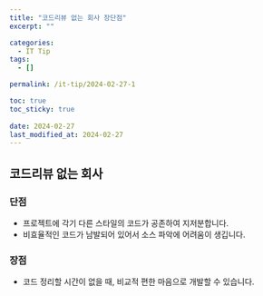 ```yaml
---
title: "코드리뷰 없는 회사 장단점"
excerpt: ""

categories:
  - IT Tip
tags:
  - []

permalink: /it-tip/2024-02-27-1

toc: true
toc_sticky: true
 
date: 2024-02-27
last_modified_at: 2024-02-27
---
```


## 코드리뷰 없는 회사

### 단점
* 프로젝트에 각기 다른 스타일의 코드가 공존하여 지저분합니다.
* 비효율적인 코드가 남발되어 있어서 소스 파악에 어려움이 생깁니다.

### 장점
* 코드 정리할 시간이 없을 때, 비교적 편한 마음으로 개발할 수 있습니다.
